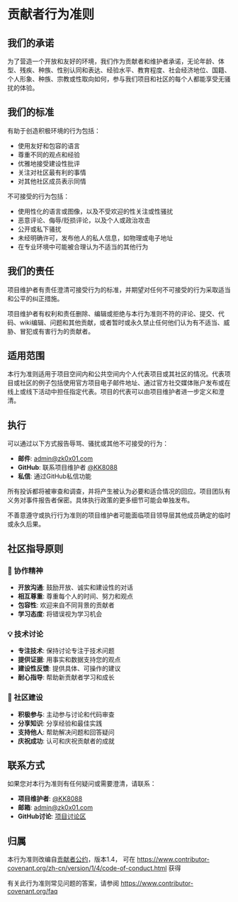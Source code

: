 # 贡献者行为准则

## 我们的承诺

为了营造一个开放和友好的环境，我们作为贡献者和维护者承诺，无论年龄、体型、残疾、种族、性别认同和表达、经验水平、教育程度、社会经济地位、国籍、个人形象、种族、宗教或性取向如何，参与我们项目和社区的每个人都能享受无骚扰的体验。

## 我们的标准

有助于创造积极环境的行为包括：

* 使用友好和包容的语言
* 尊重不同的观点和经验
* 优雅地接受建设性批评
* 关注对社区最有利的事情
* 对其他社区成员表示同情

不可接受的行为包括：

* 使用性化的语言或图像，以及不受欢迎的性关注或性骚扰
* 恶意评论、侮辱/贬损评论，以及个人或政治攻击
* 公开或私下骚扰
* 未经明确许可，发布他人的私人信息，如物理或电子地址
* 在专业环境中可能被合理认为不适当的其他行为

## 我们的责任

项目维护者有责任澄清可接受行为的标准，并期望对任何不可接受的行为采取适当和公平的纠正措施。

项目维护者有权利和责任删除、编辑或拒绝与本行为准则不符的评论、提交、代码、wiki编辑、问题和其他贡献，或者暂时或永久禁止任何他们认为有不适当、威胁、冒犯或有害行为的贡献者。

## 适用范围

本行为准则适用于项目空间内和公共空间内个人代表项目或其社区的情况。代表项目或社区的例子包括使用官方项目电子邮件地址、通过官方社交媒体账户发布或在线上或线下活动中担任指定代表。项目的代表可以由项目维护者进一步定义和澄清。

## 执行

可以通过以下方式报告辱骂、骚扰或其他不可接受的行为：

* **邮件**: admin@zk0x01.com
* **GitHub**: 联系项目维护者 [@KK8088](https://github.com/KK8088)
* **私信**: 通过GitHub私信功能

所有投诉都将被审查和调查，并将产生被认为必要和适合情况的回应。项目团队有义务对事件报告者保密。具体执行政策的更多细节可能会单独发布。

不善意遵守或执行行为准则的项目维护者可能面临项目领导层其他成员确定的临时或永久后果。

## 社区指导原则

### 🤝 协作精神

* **开放沟通**: 鼓励开放、诚实和建设性的对话
* **相互尊重**: 尊重每个人的时间、努力和观点
* **包容性**: 欢迎来自不同背景的贡献者
* **学习态度**: 将错误视为学习机会

### 💡 技术讨论

* **专注技术**: 保持讨论专注于技术问题
* **提供证据**: 用事实和数据支持您的观点
* **建设性反馈**: 提供具体、可操作的建议
* **耐心指导**: 帮助新贡献者学习和成长

### 🌟 社区建设

* **积极参与**: 主动参与讨论和代码审查
* **分享知识**: 分享经验和最佳实践
* **支持他人**: 帮助解决问题和回答疑问
* **庆祝成功**: 认可和庆祝贡献者的成就

## 联系方式

如果您对本行为准则有任何疑问或需要澄清，请联系：

* **项目维护者**: [@KK8088](https://github.com/KK8088)
* **邮箱**: admin@zk0x01.com
* **GitHub讨论**: [项目讨论区](https://github.com/KK8088/ai-content-converter/discussions)

## 归属

本行为准则改编自[贡献者公约][homepage]，版本1.4，
可在 https://www.contributor-covenant.org/zh-cn/version/1/4/code-of-conduct.html 获得

[homepage]: https://www.contributor-covenant.org

有关此行为准则常见问题的答案，请参阅
https://www.contributor-covenant.org/faq
